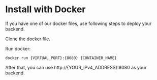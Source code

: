 # Install with Docker
If you have one of our docker files, use following steps to deploy your backend.

Clone the docker file.

Run docker:
```
docker run {VIRTUAL_PORT}:{8080} {CONTAINER_NAME}
```

After that, you can use http://{YOUR_IPv4_ADDRESS}:8080 as your backend.